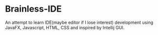 # Brainless-IDE
An attempt to learn IDE(maybe editor if I lose interest) development using JavaFX, Javascript, HTML, CSS and inspired by Intellij GUI.
